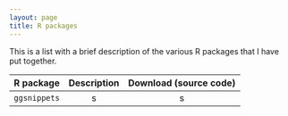 ```yaml
---
layout: page
title: R packages
---
```


This is a list with a brief description of the various R packages that I have put together.


| R package | Description | Download (source code) |
| :--------: | :----------: | :-----:|
| `ggsnippets`| s | s |




